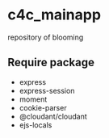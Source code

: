 # c4c_mainapp

repository of blooming

## Require package
- express
- express-session
- moment
- cookie-parser
- @cloudant/cloudant
- ejs-locals
